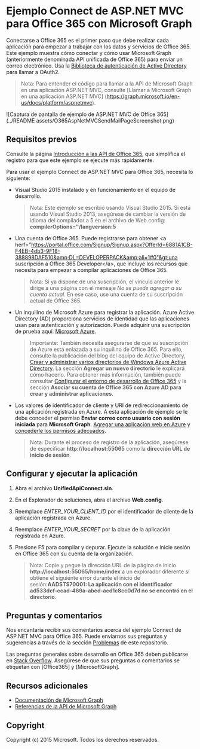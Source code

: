 # Ejemplo Connect de ASP.NET MVC para Office 365 con Microsoft Graph

Conectarse a Office 365 es el primer paso que debe realizar cada aplicación para empezar a trabajar con los datos y servicios de Office 365. Este ejemplo muestra cómo conectar y cómo usar Microsoft Graph (anteriormente denominada API unificada de Office 365) para enviar un correo electrónico. Usa la [Biblioteca de autenticación de Active Directory](https://msdn.microsoft.com/es-es/library/azure/jj573266.aspx) para llamar a OAuth2.

> Nota: Para entender el código para llamar a la API de Microsoft Graph en una aplicación ASP.NET MVC, consulte [Llamar a Microsoft Graph en una aplicación ASP.NET MVC] (https://graph.microsoft.io/en-us/docs/platform/aspnetmvc).

![Captura de pantalla de ejemplo de ASP.NET MVC de Office 365](../README assets/O365AspNetMVCSendMailPageScreenshot.png)

## Requisitos previos

Consulte la página [Introducción a las API de Office 365](http://dev.office.com/getting-started/office365apis?platform=option-dotnet#setup), que simplifica el registro para que este ejemplo se ejecute más rápidamente.

Para usar el ejemplo Connect de ASP.NET MVC para Office 365, necesita lo siguiente:
* Visual Studio 2015 instalado y en funcionamiento en el equipo de desarrollo. 

     > Nota: Este ejemplo se escribió usando Visual Studio 2015. Si está usando Visual Studio 2013, asegúrese de cambiar la versión de idioma del compilador a 5 en el archivo de Web.config: **compilerOptions="/langversion:5**
* Una cuenta de Office 365. Puede registrarse para obtener &lt;a herf="https://portal.office.com/Signup/Signup.aspx?OfferId=6881A1CB-F4EB-4db3-9F18-388898DAF510&amp;DL=DEVELOPERPACK&amp;ali=1#0"&gt;una suscripción a Office 365 Developer&lt;/a&gt;, que incluye los recursos que necesita para empezar a compilar aplicaciones de Office 365.

     > Nota: Si ya dispone de una suscripción, el vínculo anterior le dirige a una página con el mensaje *No se puede agregar a su cuenta actual*. En ese caso, use una cuenta de su suscripción actual de Office 365.
* Un inquilino de Microsoft Azure para registrar la aplicación. Azure Active Directory (AD) proporciona servicios de identidad que las aplicaciones usan para autenticación y autorización. Puede adquirir una suscripción de prueba aquí: [Microsoft Azure](https://account.windowsazure.com/SignUp).

     > Importante: También necesita asegurarse de que su suscripción de Azure está enlazada a su inquilino de Office 365. Para ello, consulte la publicación del blog del equipo de Active Directory, [Crear y administrar varios directorios de Windows Azure Active Directory](http://blogs.technet.com/b/ad/archive/2013/11/08/creating-and-managing-multiple-windows-azure-active-directories.aspx). La sección **Agregar un nuevo directorio** le explicará cómo hacerlo. Para obtener más información, también puede consultar [Configurar el entorno de desarrollo de Office 365](https://msdn.microsoft.com/office/office365/howto/setup-development-environment#bk_CreateAzureSubscription) y la sección **Asociar su cuenta de Office 365 con Azure AD para crear y administrar aplicaciones**.
* Los valores de identificador de cliente y URI de redireccionamiento de una aplicación registrada en Azure. A esta aplicación de ejemplo se le debe conceder el permiso **Enviar correo como usuario con sesión iniciada** para **Microsoft Graph**. [Agregar una aplicación web en Azure](https://msdn.microsoft.com/office/office365/HowTo/add-common-consent-manually#bk_RegisterWebApp) y [concederle los permisos adecuados](https://github.com/OfficeDev/O365-AspNetMVC-Microsoft-Graph-Connect/wiki/Grant-permissions-to-the-Connect-application-in-Azure).

     > Nota: Durante el proceso de registro de la aplicación, asegúrese de especificar **http://localhost:55065** como la **dirección URL de inicio de sesión**.  

## Configurar y ejecutar la aplicación
1. Abra el archivo **UnifiedApiConnect.sln**. 
2. En el Explorador de soluciones, abra el archivo **Web.config**. 
3. Reemplace *ENTER_YOUR_CLIENT_ID* por el identificador de cliente de la aplicación registrada en Azure.
4. Reemplace *ENTER_YOUR_SECRET* por la clave de la aplicación registrada en Azure.
3. Presione F5 para compilar y depurar. Ejecute la solución e inicie sesión en Office 365 con su cuenta de la organización.

     > Nota: Copie y pegue la dirección URL de la página de inicio **http://localhost:55065/home/index** a un explorador diferente si obtiene el siguiente error durante el inicio de sesión:**AADSTS70001: La aplicación con el identificador ad533dcf-ccad-469a-abed-acd1c8cc0d7d no se encontró en el directorio**.

## Preguntas y comentarios

Nos encantaría recibir sus comentarios acerca del ejemplo Connect de ASP.NET MVC para Office 365. Puede enviarnos sus preguntas y sugerencias a través de la sección [Problemas](https://github.com/OfficeDev/O365-AspNetMVC-Microsoft-Graph-Connect/issues) de este repositorio.

Las preguntas generales sobre desarrollo en Office 365 deben publicarse en [Stack Overflow](http://stackoverflow.com/questions/tagged/Office365+API). Asegúrese de que sus preguntas o comentarios se etiquetan con [Office365] y [MicrosoftGraph].
  
## Recursos adicionales

* [Documentación de Microsoft Graph](http://graph.microsoft.io)
* [Referencias de la API de Microsoft Graph](http://graph.microsoft.io/docs/api-reference/v1.0)


## Copyright
Copyright (c) 2015 Microsoft. Todos los derechos reservados.


